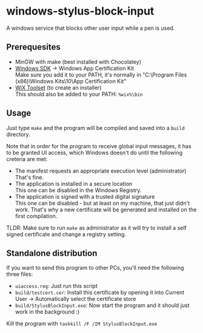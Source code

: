 # windows-stylus-block-input

A windows service that blocks other user input while a pen is used.

## Prerequesites

- MinGW with make (best installed with Chocolatey)
- [Windows SDK](https://developer.microsoft.com/en-us/windows/downloads/windows-sdk/) -> Windows App Certification Kit  
  Make sure you add it to your PATH, it's normally in "C:\Program Files (x86)\Windows Kits\10\App Certification Kit\"
- [WiX Toolset](https://wixtoolset.org/releases/) (to create an installer)  
  This should also be added to your PATH: `%wix%\bin`

## Usage

Just type `make` and the program will be compiled and saved into a `build` directory.

Note that in order for the program to receive global input messages, it has to be granted UI access, which Windows doesn't do until the following creteria are met:

- The manifest requests an appropriate execution level (administrator)  
  That's fine.
- The application is installed in a secure location  
  This one can be disabled in the Windows Registry.
- The application is signed with a trusted digital signature  
  This one can be disabled - but at least on my machine, that just didn't work. That's why a new certificate will be generated and installed on the first compilation.

TLDR: Make sure to run `make` as administrator as it will try to install a self signed certificate and change a registry setting.

## Standalone distribution

If you want to send this program to other PCs, you'll need the following three files:

- `uiaccess.reg`: Just run this script
- `build/testcert.cer`: Install this certificate by opening it into Current User -> Automatically select the certificate store
- `build/StylusBlockInput.exe`: Now start the program and it should just work in the background :)

Kill the program with `taskkill /F /IM StylusBlockInput.exe`
